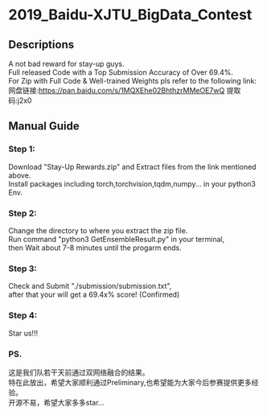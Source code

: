 # 2019_Baidu-XJTU_BigData_Contest

## Descriptions
A not bad reward for stay-up guys.  
Full released Code with a Top Submission Accuracy of Over 69.4%.   
For Zip with Full Code & Well-trained Weights pls refer to the following link:  
网盘链接:https://pan.baidu.com/s/1MQXEhe02BhthzrMMeOE7wQ  提取码:j2x0 

## Manual Guide
### Step 1:
Download "Stay-Up Rewards.zip" and Extract files from the link mentioned above.  
Install packages including torch,torchvision,tqdm,numpy... in your python3 Env.
### Step 2:
Change the directory to where you extract the zip file.  
Run command "python3 GetEnsembleResult.py" in your terminal,  
then Wait about 7-8 minutes until the progarm ends.
### Step 3:
Check and Submit "./submission/submission.txt",  
after that your will get a 69.4x% score! (Confirmed)
### Step 4:
Star us!!!

### PS.
这是我们队若干天前通过双网络融合的结果。  
特在此放出，希望大家顺利通过Preliminary,也希望能为大家今后参赛提供更多经验。   
开源不易，希望大家多多star...
